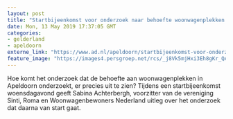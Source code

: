 ```yaml
---
layout: post
title: "Startbijeenkomst voor onderzoek naar behoefte woonwagenplekken in Apeldoorn"
date: Mon, 13 May 2019 17:37:05 GMT
categories: 
- gelderland 
- apeldoorn 
externe_link: "https://www.ad.nl/apeldoorn/startbijeenkomst-voor-onderzoek-naar-behoefte-woonwagenplekken-in-apeldoorn~a41051f8/"
feature_image: "https://images4.persgroep.net/rcs/_j8Vk5mjHxi3Eh8gKr_QAWl_vr0/diocontent/134688153/_fitwidth/400/?appId=21791a8992982cd8da851550a453bd7f&quality=0.7"
---
```


Hoe komt het onderzoek dat de behoefte aan woonwagenplekken in Apeldoorn onderzoekt, er precies uit te zien? Tijdens een startbijeenkomst woensdagavond geeft Sabina Achterbergh, voorzitter van de vereniging Sinti, Roma en Woonwagenbewoners Nederland uitleg over het onderzoek dat daarna van start gaat.
